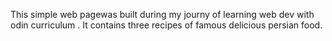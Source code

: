 
This simple web pagewas built during my journy of learning web dev with odin curriculum . It contains three recipes of famous delicious persian food.
